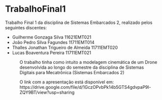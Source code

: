 # TrabalhoFinal1
 
<p>Trabalho Final 1 da disciplina de Sistemas Embarcados 2, realizado pelos seguintes discentes:</p>

<ul>
<li>Guilherme Gonzaga Silva 						          11621EMT021</li>
<li>João Pedro Silva Fagundes						         11711EMT014</li>
<li>Thalles Jonathan Trigueiro de Almeida			11711EMT020</li>
<li>Lucas Boaventura Pereira	  					        11711EMT021</li>
<ul>
 
<p></p>
<p>O trabalho tinha como intuito a modelagem cinemática de um Drone desenvolvida ao longo do semestre da disciplina de Sistemas Digitais para Mecatrônica (Sistemas Embarcados 2)</p>

<p>O link com a apresentação está disponível em: https://drive.google.com/file/d/1GczOPvbPk14b5GTS4gdvpaP9l-ZQY9BT/view?usp=sharing</p>
